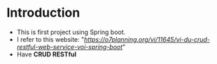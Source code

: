 # Introduction
- This is first project using Spring boot.
- I refer to this website: "*https://o7planning.org/vi/11645/vi-du-crud-restful-web-service-voi-spring-boot*"
- Have **CRUD RESTful**
